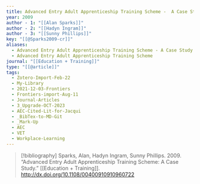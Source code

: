 ```yaml
---
title: Advanced Entry Adult Apprenticeship Training Scheme -  A Case Study
year: 2009
author - 1: "[[Alan Sparks]]"
author - 2: "[[Hadyn Ingram]]"
author - 3: "[[Sunny Phillips]]"
key: "[[@Sparks2009-cr]]"
aliases:
  - Advanced Entry Adult Apprenticeship Training Scheme - A Case Study
  - Advanced Entry Adult Apprenticeship Training Scheme
journal: "[[Education + Training]]"
type: "[[@article]]"
tags:
  - Zotero-Import-Feb-22
  - My-Library
  - 2021-12-03-Frontiers
  - Frontiers-import-Aug-11
  - Journal-Articles
  - 3_Upgrade-OCT-2023
  - AEC-Cited-Lit-for-Jacqui
  - _BibTex-to-MD-Git
  - _Mark-Up
  - AEC
  - VET
  - Workplace-Learning
---
```


> [!bibliography]
> Sparks, Alan, Hadyn Ingram, Sunny Phillips. 2009. “Advanced Entry Adult Apprenticeship Training Scheme: A Case Study.” [[Education + Training]]. http://dx.doi.org/10.1108/00400910910960722